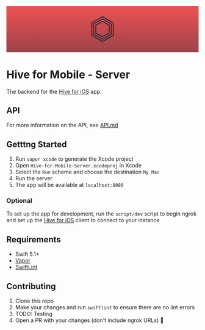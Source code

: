 ![Header](media/header.png)

# Hive for Mobile - Server

The backend for the [Hive for iOS](https://github.com/josephroquedev/hive-for-ios) app.

## API

For more information on the API, see [API.md](./API.md)

## Getttng Started

1. Run `vapor xcode` to generate the Xcode project
1. Open `Hive-for-Mobile-Server.xcodeproj` in Xcode
1. Select the `Run` scheme and choose the destination `My Mac`
1. Run the server
1. The app will be available at `localhost:8080`

### Optional

To set up the app for development, run the `script/dev` script to begin ngrok and set up the [Hive for iOS](https://github.com/josephroquedev/hive-for-ios) client to connect to your instance

## Requirements

- Swift 5.1+
- [Vapor](https://github.com/vapor/vapor)
- [SwiftLint](https://github.com/realm/SwiftLint)

## Contributing

1. Clone this repo
2. Make your changes and run `swiftlint` to ensure there are no lint errors
3. TODO: Testing
4. Open a PR with your changes (don't include ngrok URLs) 🎉

